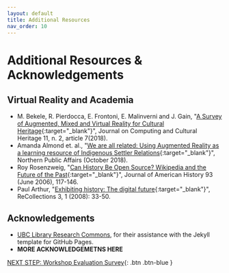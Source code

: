 ```yaml
---
layout: default
title: Additional Resources
nav_order: 10
---
```

# Additional Resources & Acknowledgements

## Virtual Reality and Academia

- M. Bekele, R. Pierdocca, E. Frontoni, E. Malinverni and J. Gain, "[A Survey of Augmented, Mixed and Virtual Reality for Cultural Heritage](http://pubs.cs.uct.ac.za/archive/00001287/){:target="_blank"}", Journal on Computing and Cultural Heritage 11, n. 2, article 7(2018).
- Amanda Almond et. al., "[We are all related: Using Augmented Reality as a learning resource of Indigenous Settler Relations](http://www.northernpublicaffairs.ca/index/volume-6-special-issue-2-connectivity-in-northern-indigenous-communities/we-are-all-related-using-augmented-reality-as-a-learning-resource-for-indigenous-settler-relations/){:target="_blank"}", Northern Public Affairs (October 2018).
- Roy Rosenzweig, "[Can History Be Open Source? Wikipedia and the Future of the Past](https://www.sfu.ca/cmns/courses/2012/801/1-Readings/Rosenzweig-%20Can%20history%20be%20open%20source%20.pdf){:target="_blank"}", Journal of American History 93 (June 2006), 117-146.
- Paul Arthur, "[Exhibiting history: The digital future](http://recollections.nma.gov.au/issues/vol_3_no_1/papers/){:target="_blank"}", ReCollections 3, 1 (2008): 33-50.


## Acknowledgements

- [UBC Library Research Commons](https://github.com/ubc-library-rc/), for their assistance with the Jekyll template for GitHub Pages.
- **MORE ACKNOWLEDGEMETNS HERE**

[NEXT STEP: Workshop Evaluation Survey](workshop-survey.html){: .btn .btn-blue }
